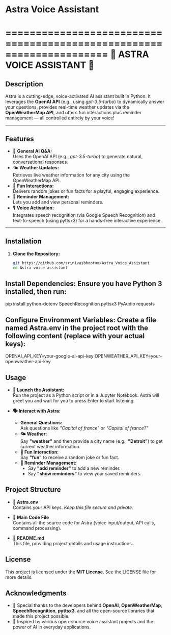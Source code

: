 # **Astra Voice Assistant**

=====================================================================
                           🌟 ASTRA VOICE ASSISTANT 🌟
=====================================================================

## **Description**
Astra is a cutting-edge, voice-activated AI assistant built in Python. It leverages the **OpenAI API** (e.g., using *gpt-3.5-turbo*) to dynamically answer your questions, provides real-time weather updates via the **OpenWeatherMap API**, and offers fun interactions plus reminder management — all controlled entirely by your voice!

---

## **Features**
- 🚀 **General AI Q&A:**  
  Uses the OpenAI API (e.g., *gpt-3.5-turbo*) to generate natural, conversational responses.
- 🌤 **Weather Updates:**  
  Retrieves live weather information for any city using the OpenWeatherMap API.
- 🎉 **Fun Interactions:**  
  Delivers random jokes or fun facts for a playful, engaging experience.
- 📝 **Reminder Management:**  
  Lets you add and view personal reminders.
- 🎙 **Voice Activation:**  
  Integrates speech recognition (via Google Speech Recognition) and text-to-speech (using pyttsx3) for a hands-free interactive experience.

---

## **Installation**
1. **Clone the Repository:**
   ```bash
   git https://github.com/srinivasbhootam/Astra_Voice_Assistant
   cd Astra-voice-assistant


## **Install Dependencies: Ensure you have Python 3 installed, then run:**
pip install python-dotenv SpeechRecognition pyttsx3 PyAudio requests

## **Configure Environment Variables: Create a file named Astra.env in the project root with the following content (replace with your actual keys):**

OPENAI_API_KEY=your-google-ai-api-key
OPENWEATHER_API_KEY=your-openweather-api-key

## **Usage**

- **🚀 Launch the Assistant:**  
  Run the project as a Python script or in a Jupyter Notebook. Astra will greet you and wait for you to press Enter to start listening.

- **🗣 Interact with Astra:**  
  - **General Questions:**  
    Ask questions like *"Capital of france"* or *"Capital of france?"*
  - **🌤 Weather:**  
    Say **"weather"** and then provide a city name (e.g., **"Detroit"**) to get current weather information.
  - **🎉 Fun Interaction:**  
    Say **"fun"** to receive a random joke or fun fact.
  - **📝 Reminder Management:**  
    - Say **"add reminder"** to add a new reminder.  
    - Say **"show reminders"** to view your saved reminders.

## **Project Structure**

- **🔑 Astra.env**  
  Contains your API keys. *Keep this file secure and private.*

- **📄 Main Code File**  
  Contains all the source code for Astra (voice input/output, API calls, command processing).

- **📘 README.md**  
  This file, providing project details and usage instructions.

## **License**
This project is licensed under the **MIT License**. See the LICENSE file for more details.

## **Acknowledgments**
- 🙏 Special thanks to the developers behind **OpenAI**, **OpenWeatherMap**, **SpeechRecognition**, **pyttsx3**, and all the open-source libraries that made this project possible.
- 🌟 Inspired by various open-source voice assistant projects and the power of AI in everyday applications.

